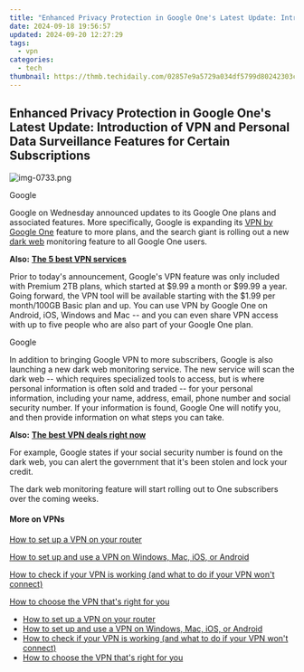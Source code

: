 ```yaml
---
title: "Enhanced Privacy Protection in Google One's Latest Update: Introduction of VPN and Personal Data Surveillance Features for Certain Subscriptions"
date: 2024-09-18 19:56:57
updated: 2024-09-20 12:27:29
tags:
  - vpn
categories:
  - tech
thumbnail: https://thmb.techidaily.com/02857e9a5729a034df5799d80242303ce172ee6947ee8ec278b9096d58e3459c.jpg
---
```


## Enhanced Privacy Protection in Google One's Latest Update: Introduction of VPN and Personal Data Surveillance Features for Certain Subscriptions

![img-0733.png](https://www.zdnet.com/a/img/resize/19b85b87bfe0a2e6c7ae44d58f8641c663b4239c/2023/03/07/ee635e7b-e147-4218-b960-8202059ff410/img-0733.png?auto=webp&width=1280)

Google

Google on Wednesday announced updates to its Google One plans and associated features. More specifically, Google is expanding its [VPN by Google One](https://one.google.com/about?utm%5Fsource=g1&utm%5Fmedium=web&utm%5Fcampaign=VPN#upgrade) feature to more plans, and the search giant is rolling out a new [dark web](https://www.zdnet.com/article/your-complete-guide-to-the-dark-web-and-how-to-safely-access-onion-websites/) monitoring feature to all Google One users. 

**Also:** [**The 5 best VPN services**](https://www.zdnet.com/article/best-vpn/)

Prior to today's announcement, Google's VPN feature was only included with Premium 2TB plans, which started at $9.99 a month or $99.99 a year. Going forward, the VPN tool will be available starting with the $1.99 per month/100GB Basic plan and up. You can use VPN by Google One on Android, iOS, Windows and Mac -- and you can even share VPN access with up to five people who are also part of your Google One plan. 

Google

In addition to bringing Google VPN to more subscribers, Google is also launching a new dark web monitoring service. The new service will scan the dark web -- which requires specialized tools to access, but is where personal information is often sold and traded -- for your personal information, including your name, address, email, phone number and social security number. If your information is found, Google One will notify you, and then provide information on what steps you can take. 

**Also:** [**The best VPN deals right now**](https://www.zdnet.com/article/best-vpn-deals/)

For example, Google states if your social security number is found on the dark web, you can alert the government that it's been stolen and lock your credit. 

The dark web monitoring feature will start rolling out to One subscribers over the coming weeks. 

#### More on VPNs

[How to set up a VPN on your router](https://www.zdnet.com/article/how-to-set-up-a-vpn-on-your-router/ "How to set up a VPN on your router")

[How to set up and use a VPN on Windows, Mac, iOS, or Android](https://www.zdnet.com/article/how-to-install-a-vpn-on-ios-mac-windows-and-android/ "How to set up and use a VPN on Windows, Mac, iOS, or Android")

[How to check if your VPN is working (and what to do if your VPN won't connect)](https://www.zdnet.com/article/how-to-check-if-your-vpn-is-working-and-what-to-do-if-your-vpn-wont-connect/ "How to check if your VPN is working (and what to do if your VPN won't connect)")

[How to choose the VPN that's right for you](https://www.zdnet.com/article/how-to-choose-the-vpn-thats-right-for-you/ "How to choose the VPN that's right for you")

* [How to set up a VPN on your router](https://www.zdnet.com/article/how-to-set-up-a-vpn-on-your-router/ "How to set up a VPN on your router")
* [How to set up and use a VPN on Windows, Mac, iOS, or Android](https://www.zdnet.com/article/how-to-install-a-vpn-on-ios-mac-windows-and-android/ "How to set up and use a VPN on Windows, Mac, iOS, or Android")
* [How to check if your VPN is working (and what to do if your VPN won't connect)](https://www.zdnet.com/article/how-to-check-if-your-vpn-is-working-and-what-to-do-if-your-vpn-wont-connect/ "How to check if your VPN is working (and what to do if your VPN won't connect)")
* [How to choose the VPN that's right for you](https://www.zdnet.com/article/how-to-choose-the-vpn-thats-right-for-you/ "How to choose the VPN that's right for you")

<ins class="adsbygoogle"
     style="display:block"
     data-ad-format="autorelaxed"
     data-ad-client="ca-pub-7571918770474297"
     data-ad-slot="1223367746"></ins>



<ins class="adsbygoogle"
     style="display:block"
     data-ad-client="ca-pub-7571918770474297"
     data-ad-slot="8358498916"
     data-ad-format="auto"
     data-full-width-responsive="true"></ins>
